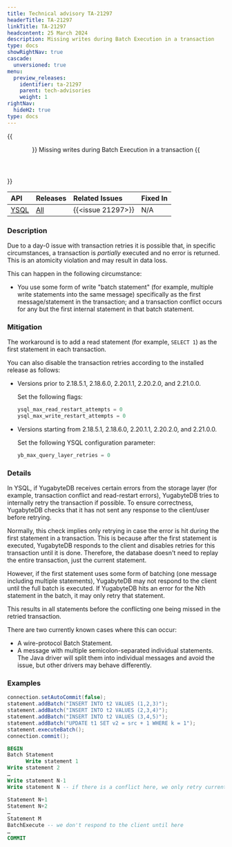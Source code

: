 ```yaml
---
title: Technical advisory TA-21297
headerTitle: TA-21297
linkTitle: TA-21297
headcontent: 25 March 2024
description: Missing writes during Batch Execution in a transaction
type: docs
showRightNav: true
cascade:
  unversioned: true
menu:
  preview_releases:
    identifier: ta-21297
    parent: tech-advisories
    weight: 1
rightNav:
  hideH2: true
type: docs
---
```


{{<header Level="2">}} Missing writes during Batch Execution in a transaction {{</header>}}

|            API             |          Releases           |  Related Issues   | Fixed In |
| :------------------------- | :-------------------------- | :---------------- | :------- |
| [YSQL](../../../api/ysql/) | [All](../../ybdb-releases/) | {{<issue 21297>}} | N/A      |

### Description

Due to a day-0 issue with transaction retries it is possible that, in specific circumstances, a transaction is _partially_ executed and no error is returned. This is an atomicity violation and may result in data loss.

This can happen in the following circumstance:

- You use some form of write "batch statement" (for example, multiple write statements into the same message) specifically as the first message/statement in the transaction; and a transaction conflict occurs for any but the first internal statement in that batch statement.

### Mitigation

The workaround is to add a read statement (for example, `SELECT 1`) as the first statement in each transaction.

You can also disable the transaction retries according to the installed release as follows:

- Versions prior to 2.18.5.1, 2.18.6.0, 2.20.1.1, 2.20.2.0, and 2.21.0.0.

    Set the following flags:

    ```sql
    ysql_max_read_restart_attempts = 0
    ysql_max_write_restart_attempts = 0
    ```

- Versions starting from 2.18.5.1, 2.18.6.0, 2.20.1.1, 2.20.2.0, and 2.21.0.0.

    Set the following YSQL configuration parameter:

    ```sql
    yb_max_query_layer_retries = 0
    ```

### Details

In YSQL, if YugabyteDB receives certain errors from the storage layer (for example, transaction conflict and read-restart errors), YugabyteDB tries to internally retry the transaction if possible. To ensure correctness, YugabyteDB checks that it has not sent any response to the client/user before retrying.

Normally, this check implies only retrying in case the error is hit during the first statement in a transaction. This is because after the first statement is executed, YugabyteDB responds to the client and disables retries for this transaction until it is done. Therefore, the database doesn't need to replay the entire transaction, just the current statement.

However, if the first statement uses some form of batching (one message including multiple statements), YugabyteDB may not respond to the client until the full batch is executed. If YugabyteDB hits an error for the Nth statement in the batch, it may only retry that statement.

This results in all statements before the conflicting one being missed in the retried transaction.

There are two currently known cases where this can occur:

- A wire-protocol Batch Statement.
- A message with multiple semicolon-separated individual statements. The Java driver will split them into individual messages and avoid the issue, but other drivers may behave differently.

### Examples

```java
connection.setAutoCommit(false);
statement.addBatch("INSERT INTO t2 VALUES (1,2,3)");
statement.addBatch("INSERT INTO t2 VALUES (2,3,4)");
statement.addBatch("INSERT INTO t2 VALUES (3,4,5)");
statement.addBatch("UPDATE t1 SET v2 = src + 1 WHERE k = 1");
statement.executeBatch();
connection.commit();
```

```sql
BEGIN
Batch Statement
      Write statement 1
Write statement 2
…
Write statement N-1
Write statement N -- if there is a conflict here, we only retry current statement

Statement N+1
Statement N+2
…
Statement M
BatchExecute -- we don't respond to the client until here
…
COMMIT
```
